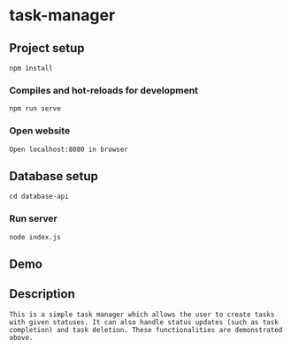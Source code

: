 # task-manager

## Project setup
```
npm install
```

### Compiles and hot-reloads for development
```
npm run serve
```

### Open website
```
Open localhost:8080 in browser
```

## Database setup
```
cd database-api
```
### Run server
```
node index.js
```

## Demo

## Description
```
This is a simple task manager which allows the user to create tasks with given statuses. It can also handle status updates (such as task completion) and task deletion. These functionalities are demonstrated above.
```
